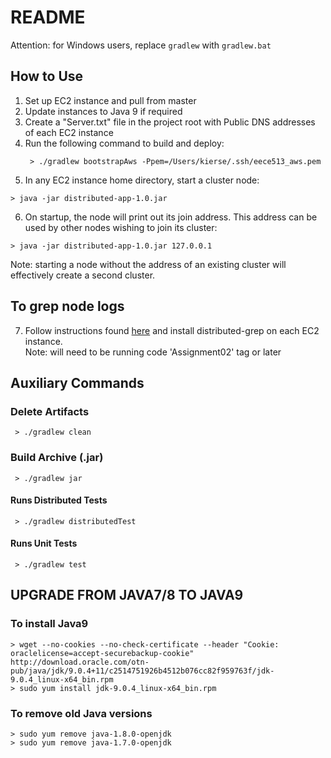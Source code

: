# README #

Attention: for Windows users, replace `gradlew` with `gradlew.bat`

## How to Use ##
1. Set up EC2 instance and pull from master
2. Update instances to Java 9 if required
3. Create a "Server.txt" file in the project root with Public DNS addresses of each EC2 instance
4. Run the following command to build and deploy:
    ```
     > ./gradlew bootstrapAws -Ppem=/Users/kierse/.ssh/eece513_aws.pem
    ```
5. In any EC2 instance home directory, start a cluster node:
```
> java -jar distributed-app-1.0.jar
```
6. On startup, the node will print out its join address. This address can be used by other nodes wishing to join its cluster:
````
> java -jar distributed-app-1.0.jar 127.0.0.1
````
Note: starting a node without the address of an existing cluster will effectively create a second cluster.

## To grep node logs ##
7. Follow instructions found [here](https://bitbucket.org/eece513/distributed-grep) and install distributed-grep on each EC2 instance.<br />
Note: will need to be running code 'Assignment02' tag or later

## Auxiliary Commands ##

### Delete Artifacts ###
```
 > ./gradlew clean 
```

### Build Archive (.jar) ###

```
 > ./gradlew jar
```

#### Runs Distributed Tests ####
```
 > ./gradlew distributedTest
```

#### Runs Unit Tests ####
```
 > ./gradlew test
```

## UPGRADE FROM JAVA7/8 TO JAVA9 ###

### To install Java9 ###

```
> wget --no-cookies --no-check-certificate --header "Cookie: oraclelicense=accept-securebackup-cookie" http://download.oracle.com/otn-pub/java/jdk/9.0.4+11/c2514751926b4512b076cc82f959763f/jdk-9.0.4_linux-x64_bin.rpm
> sudo yum install jdk-9.0.4_linux-x64_bin.rpm
```

### To remove old Java versions ###

```
> sudo yum remove java-1.8.0-openjdk
> sudo yum remove java-1.7.0-openjdk
```
